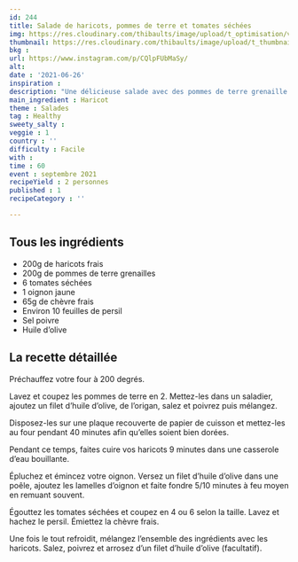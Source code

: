 ```yaml
---
id: 244
title: Salade de haricots, pommes de terre et tomates séchées
img: https://res.cloudinary.com/thibaults/image/upload/t_optimisation/v1625919870/Recipes/20210626_salade_haricots_patates_tomates_sechees.jpg
thumbnail: https://res.cloudinary.com/thibaults/image/upload/t_thumbnail_josie/v1625919870/Recipes/20210626_salade_haricots_patates_tomates_sechees.jpg
bkg : 
url: https://www.instagram.com/p/CQlpFUbMaSy/
alt: 
date : '2021-06-26'
inspiration : 
description: "Une délicieuse salade avec des pommes de terre grenaille au four !"
main_ingredient : Haricot
theme : Salades
tag : Healthy
sweety_salty : 
veggie : 1
country : ''
difficulty : Facile
with : 
time : 60
event : septembre 2021
recipeYield : 2 personnes
published : 1
recipeCategory : ''

---
```


## Tous les ingrédients
 - 200g de haricots frais
 - 200g de pommes de terre grenailles
 - 6 tomates séchées
 - 1 oignon jaune
 - 65g de chèvre frais
 - Environ 10 feuilles de persil
 - Sel poivre
 - Huile d’olive


## La recette détaillée
Préchauffez votre four à 200 degrés.

Lavez et coupez les pommes de terre en 2. Mettez-les dans un saladier, ajoutez un filet d’huile d’olive, de l’origan, salez et poivrez puis mélangez.

Disposez-les sur une plaque recouverte de papier de cuisson et mettez-les au four pendant 40 minutes afin qu’elles soient bien dorées.

Pendant ce temps, faites cuire vos haricots 9 minutes dans une casserole d’eau bouillante.

Épluchez et émincez votre oignon. Versez un filet d’huile d’olive dans une poêle, ajoutez les lamelles d’oignon et faite fondre 5/10 minutes à feu moyen en remuant souvent.

Égouttez les tomates séchées et coupez en 4 ou 6 selon la taille. Lavez et hachez le persil. Émiettez la chèvre frais.

Une fois le tout refroidit, mélangez l’ensemble des ingrédients avec les haricots. Salez, poivrez et arrosez d’un filet d’huile d’olive (facultatif).